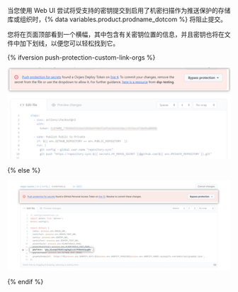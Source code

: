 当您使用 Web UI 尝试将受支持的密钥提交到启用了机密扫描作为推送保护的存储库或组织时，{% data variables.product.prodname_dotcom %} 将阻止提交。

您将在页面顶部看到一个横幅，其中包含有关密钥位置的信息，并且密钥也将在文件中加下划线，以便您可以轻松找到它。

{% ifversion push-protection-custom-link-orgs %}

  ![显示由于机密扫描推送保护而在 Web UI 中阻止提交的屏幕截图](/assets/images/help/repository/secret-scanning-push-protection-web-ui-commit-blocked-banner-with-link.png)

{% else %}

  ![显示由于机密扫描推送保护而在 Web UI 中阻止提交的屏幕截图](/assets/images/help/repository/secret-scanning-push-protection-web-ui-commit-blocked-banner.png)

{% endif %}